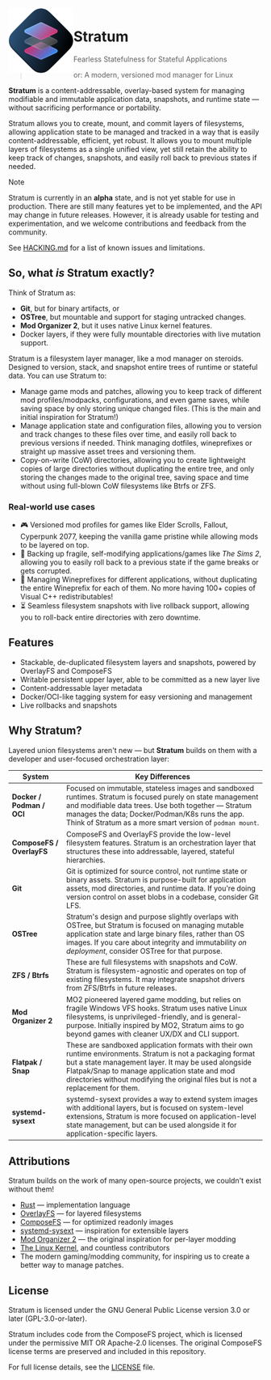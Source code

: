 <img align="left" style="vertical-align: middle" height="128" src="assets/stratum.svg" alt="Stratum Logo">

# Stratum

> Fearless Statefulness for Stateful Applications
>
> or: A modern, versioned mod manager for Linux

**Stratum** is a content-addressable, overlay-based system for managing modifiable and immutable application data, snapshots, and runtime state — without sacrificing performance or portability.

Stratum allows you to create, mount, and commit layers of filesystems, allowing application state to be managed and tracked in a way that is easily content-addressable, efficient, yet robust. It allows you to mount multiple layers of filesystems as a single unified view, yet still retain the ability to keep track of changes, snapshots, and easily roll back to previous states if needed.

> [!NOTE]
> Stratum is currently in an **alpha** state, and is not yet stable for use in production.
> There are still many features yet to be implemented, and the API may change in future releases.
> However, it is already usable for testing and experimentation, and we welcome contributions and feedback from the community.
>
> See [HACKING.md](./HACKING.md) for a list of known issues and limitations.

## So, what *is* Stratum exactly?

Think of Stratum as:

- **Git**, but for binary artifacts, or
- **OSTree**, but mountable and support for staging untracked changes.
- **Mod Organizer 2**, but it uses native Linux kernel features.
- Docker layers, if they were fully mountable directories with live mutation support.

Stratum is a filesystem layer manager, like a mod manager on steroids. Designed to version, stack, and snapshot entire trees of runtime or stateful data. You can use Stratum to:

- Manage game mods and patches, allowing you to keep track of different mod profiles/modpacks, configurations, and even game saves, while saving space by only storing unique changed files. (This is the main and initial inspiration for Stratum!)
- Manage application state and configuration files, allowing you to version and track changes to these files over time, and easily roll back to previous versions if needed. Think managing dotfiles, wineprefixes or straight up massive asset trees and versioning them.
- Copy-on-write (CoW) directories, allowing you to create lightweight copies of large directories without duplicating the entire tree, and only storing the changes made to the original tree, saving space and time without using full-blown CoW filesystems like Btrfs or ZFS.

### Real-world use cases

- 🎮 Versioned mod profiles for games like Elder Scrolls, Fallout, Cyperpunk 2077, keeping the vanilla game pristine while allowing mods to be layered on top.
- 💾 Backing up fragile, self-modifying applications/games like *The Sims 2*, allowing you to easily roll back to a previous state if the game breaks or gets corrupted.
- 🍷 Managing Wineprefixes for different applications, without duplicating the entire Wineprefix for each of them. No more having 100+ copies of Visual C++ redistributables!
- ⏳ Seamless filesystem snapshots with live rollback support, allowing you to roll-back entire directories with zero downtime.

## Features

- Stackable, de-duplicated filesystem layers and snapshots, powered by OverlayFS and ComposeFS
- Writable persistent upper layer, able to be committed as a new layer live
- Content-addressable layer metadata
- Docker/OCI-like tagging system for easy versioning and management
- Live rollbacks and snapshots

## Why Stratum?

Layered union filesystems aren't new — but **Stratum** builds on them with a developer and user-focused orchestration layer:

| System                    | Key Differences                                                                                                                                        |
| ------------------------- | ---------------------------------------------------------------------------------------------------------------------------------------------------------------------------------------------------- |
| **Docker / Podman / OCI** | Focused on immutable, stateless images and sandboxed runtimes. Stratum is focused purely on state management and modifiable data trees. Use both together — Stratum manages the data; Docker/Podman/K8s runs the app. Think of Stratum as a more smart version of `podman mount`.|
| **ComposeFS / OverlayFS** | ComposeFS and OverlayFS provide the low-level filesystem features. Stratum is an orchestration layer that structures these into addressable, layered, stateful hierarchies.                                                                                          |
| **Git**                   | Git is optimized for source control, not runtime state or binary assets. Stratum is purpose-built for application assets, mod directories, and runtime data. If you're doing version control on asset blobs in a codebase, consider Git LFS.|
| **OSTree**                | Stratum's design and purpose slightly overlaps with OSTree, but Stratum is focused on managing mutable application state and large binary files, rather than OS images. If you care about integrity and immutability *on deployment*, consider OSTree for that purpose. |
| **ZFS / Btrfs**           | These are full filesystems with snapshots and CoW. Stratum is filesystem-agnostic and operates on top of existing filesystems. It may integrate snapshot drivers from ZFS/Btrfs in future releases.                                                                  |
| **Mod Organizer 2**       | MO2 pioneered layered game modding, but relies on fragile Windows VFS hooks. Stratum uses native Linux filesystems, is unprivileged-friendly, and is general-purpose. Initially inspired by MO2, Stratum aims to go beyond games with cleaner UX/DX and CLI support. |
| **Flatpak / Snap** | These are sandboxed application formats with their own runtime environments. Stratum is not a packaging format but a state management layer. It may be used alongside Flatpak/Snap to manage application state and mod directories without modifying the original files but is not a replacement for them. |
| **systemd-sysext** | systemd-sysext provides a way to extend system images with additional layers, but is focused on system-level extensions, Stratum is more focused on application-level state management, but can be used alongside it for application-specific layers. |

## Attributions

Stratum builds on the work of many open-source projects, we couldn't exist without them!

- [Rust](https://www.rust-lang.org/) — implementation language
- [OverlayFS](https://docs.kernel.org/filesystems/overlayfs.html) — for layered filesystems
- [ComposeFS](https://github.com/composefs/composefs) — for optimized readonly images
- [systemd-sysext](https://www.freedesktop.org/software/systemd/man/systemd-sysext.html) — inspiration for extensible layers
- [Mod Organizer 2](https://github.com/ModOrganizer2/modorganizer) — the original inspiration for per-layer modding
- [The Linux Kernel](https://www.kernel.org/), and countless contributors
- The modern gaming/modding community, for inspiring us to create a better way to manage patches.

## License

Stratum is licensed under the GNU General Public License version 3.0 or later (GPL-3.0-or-later).

Stratum includes code from the ComposeFS project, which is licensed under the permissive MIT OR Apache-2.0 licenses. The original ComposeFS license terms are preserved and included in this repository.

For full license details, see the [LICENSE](LICENSE) file.
